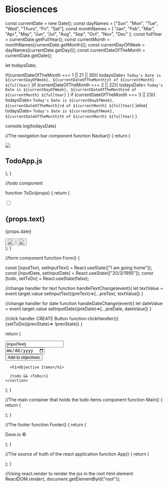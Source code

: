 # Biosciences
const currentDate = new Date();
const dayNames = ["Sun", "Mon", "Tue", "Wed", "Thurs", "Fri", "Sat"];
const monthNames = [
  "Jan",
  "Feb",
  "Mar",
  "Apr",
  "May",
  "Jun",
  "Jul",
  "Aug",
  "Sep",
  "Oct",
  "Nov",
  "Dec"
];
const fullYear = currentDate.getFullYear();
const currentMonth = monthNames[currentDate.getMonth()];
const currentDayOfWeek = dayNames[currentDate.getDay()];
const currentDateOfTheMonth = currentDate.getDate();

let todaysDate;

if(currentDateOfTheMonth === 1 || 21 || 30){
    todaysDate= `Today's Date is ${currentDayOfWeek}, ${currentDateOfTheMonth}st of ${currentMonth} ${fullYear}`
}if (currentDateOfTheMonth === 2 || 22){
    todaysDate= `Today's Date is ${currentDayOfWeek}, ${currentDateOfTheMonth}nd of ${currentMonth} ${fullYear}`
} if (currentDateOfTheMonth === 3 || 23){
    todaysDate= `Today's Date is ${currentDayOfWeek}, ${currentDateOfTheMonth}rd of ${currentMonth} ${fullYear}`
}else{
    todaysDate= `Today's Date is ${currentDayOfWeek}, ${currentDateOfTheMonth}th of ${currentMonth} ${fullYear}` 
}

console.log(todaysDate)

//The navigation bar component
function Navbar() {
  return (
    <nav className="navbar">
      <img src="./images/sticky-note.png" className="nav-img" />
      <h1 className="nav-logo">TodoApp.js</h1>
    </nav>
  );
}

//todo component

function ToDo(props) {
  return (
    <section className="todo">
      <input type="checkbox" className="todo-checkbox" />
      <h2>{props.text}</h2>
      <p>{props.date}</p>
      <div className="btn-container">
        <button className="delete-btn btn">
          <img src="./images/delete.png" className="delete icon" />
        </button>
        <button className="edit-btn btn">
          <img src="./images/edit.png" className="edit icon" />
        </button>
      </div>
    </section>
  );
}


//form component
function Form() {
   
  const [inputText, setInputText] = React.useState(["I am going home"]);
  const [inputDate, setInputDate] = React.useState(["20/3/1995"]);
  const [todo, setToDo] = React.useState(false);


  //change handler for text
  function handleTextChange(event){
    let textValue = event.target.value
   setInputText((preText)=>[...preText, textValue])
}

//change handler for date
function handleDateChange(event){
    let dateValue = event.target.value
    setInputDate((preDate)=>[...preDate, dateValue])
}

 //click handler CREATE Button
 function clickHandler(){
     {setToDo((prevState)=> !prevState)}
    <ToDo text={inputText} date={inputDate}/>
  }


  return (
    <section className="form">
      <div className="form-container">
        <div>
          <input
            type="text"
            value={inputText}
            placeholder="your objective"
            className="form-text form-input"
          />
        </div>
        <div>
          <input type="date" className="form-date form-input" value={inputDate} />
        </div>
        <div>
          <button className="form-input">Add to objectives</button>
        </div>
      </div>

      <h1>Objective Items</h1>

      {todo && <ToDo/>}
    </section>
  );
}

//The main container that holds the todo items component
function Main() {
  return (
    <main className="main-todo-container">
      <Form />
    </main>
  );
}

//The footer
function Footer() {
  return (
    <footer className="footer">
      <p>Dave.io &copy;</p>
    </footer>
  );
}

//The source of truth of the react application
function App() {
  return (
    <div className="main-cont">
      <Navbar />
      <Main />
      <Footer />
    </div>
  );
}

//Using react.render to render the jsx in the root html element
ReactDOM.render(<App />, document.getElementById("root"));
